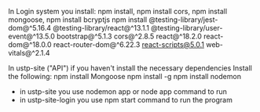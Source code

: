 In Login system you install: npm install, npm install cors, npm install mongoose, npm install bcryptjs
npm install @testing-library/jest-dom@^5.16.4 @testing-library/react@^13.1.1 @testing-library/user-event@^13.5.0 bootstrap@^5.1.3 cors@^2.8.5 react@^18.2.0 react-dom@^18.0.0 react-router-dom@^6.22.3 react-scripts@5.0.1 web-vitals@^2.1.4


In ustp-site ("API") if you haven't install the necessary dependencies
Install the following:
npm install Mongoose
npm install -g
npm install nodemon


- in ustp-site you use nodemon app or node app command to run
- in ustp-site-login you use npm start command to run the program
